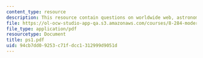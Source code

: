 ```yaml
---
content_type: resource
description: This resource contain questions on worldwide web, astronomical literature.
file: https://ol-ocw-studio-app-qa.s3.amazonaws.com/courses/8-284-modern-astrophysics-spring-2006/94cb7dd09253c71fdcc1312999d9051d_ps1.pdf
file_type: application/pdf
resourcetype: Document
title: ps1.pdf
uid: 94cb7dd0-9253-c71f-dcc1-312999d9051d
---
```

